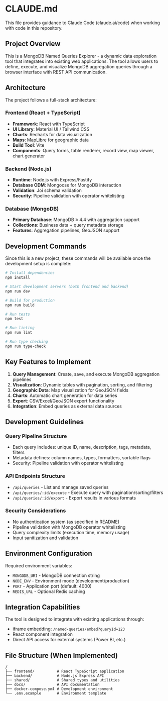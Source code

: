 # CLAUDE.md

This file provides guidance to Claude Code (claude.ai/code) when working with code in this repository.

## Project Overview

This is a MongoDB Named Queries Explorer - a dynamic data exploration tool that integrates into existing web applications. The tool allows users to define, execute, and visualize MongoDB aggregation queries through a browser interface with REST API communication.

## Architecture

The project follows a full-stack architecture:

### Frontend (React + TypeScript)
- **Framework**: React with TypeScript
- **UI Library**: Material UI / Tailwind CSS  
- **Charts**: Recharts for data visualization
- **Maps**: MapLibre for geographic data
- **Build Tool**: Vite
- **Components**: Query forms, table renderer, record view, map viewer, chart generator

### Backend (Node.js)
- **Runtime**: Node.js with Express/Fastify
- **Database ODM**: Mongoose for MongoDB interaction
- **Validation**: Joi schema validation
- **Security**: Pipeline validation with operator whitelisting

### Database (MongoDB)
- **Primary Database**: MongoDB ≥ 4.4 with aggregation support
- **Collections**: Business data + query metadata storage
- **Features**: Aggregation pipelines, GeoJSON support

## Development Commands

Since this is a new project, these commands will be available once the development setup is complete:

```bash
# Install dependencies
npm install

# Start development servers (both frontend and backend)
npm run dev

# Build for production
npm run build

# Run tests
npm test

# Run linting
npm run lint

# Run type checking
npm run type-check
```

## Key Features to Implement

1. **Query Management**: Create, save, and execute MongoDB aggregation pipelines
2. **Visualization**: Dynamic tables with pagination, sorting, and filtering
3. **Geographic Data**: Map visualization for GeoJSON fields
4. **Charts**: Automatic chart generation for data series
5. **Export**: CSV/Excel/GeoJSON export functionality
6. **Integration**: Embed queries as external data sources

## Development Guidelines

### Query Pipeline Structure
- Each query includes: unique ID, name, description, tags, metadata, filters
- Metadata defines: column names, types, formatters, sortable flags
- Security: Pipeline validation with operator whitelisting

### API Endpoints Structure
- `/api/queries` - List and manage saved queries
- `/api/queries/:id/execute` - Execute query with pagination/sorting/filters
- `/api/queries/:id/export` - Export results in various formats

### Security Considerations
- No authentication system (as specified in README)
- Pipeline validation with MongoDB operator whitelisting
- Query complexity limits (execution time, memory usage)
- Input sanitization and validation

## Environment Configuration

Required environment variables:
- `MONGODB_URI` - MongoDB connection string
- `NODE_ENV` - Environment mode (development/production)
- `PORT` - Application port (default: 4000)
- `REDIS_URL` - Optional Redis caching

## Integration Capabilities

The tool is designed to integrate with existing applications through:
- iframe embedding: `/named-queries/embed?queryId=123`
- React component integration
- Direct API access for external systems (Power BI, etc.)

## File Structure (When Implemented)

```
/
├── frontend/          # React TypeScript application
├── backend/           # Node.js Express API
├── shared/            # Shared types and utilities
├── docs/              # API documentation
├── docker-compose.yml # Development environment
└── .env.example       # Environment template
```
